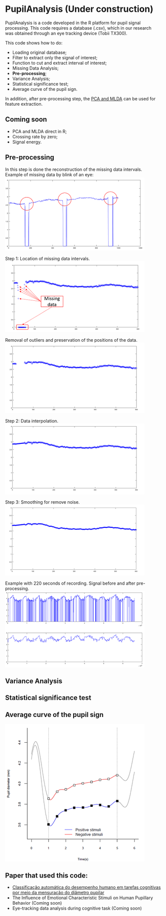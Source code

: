 # PupilAnalysis (Under construction)

PupilAnalysis is a code developed in the R platform for pupil signal processing.
This code requires a database (.csv), which in our research was obtained through an eye tracking device (Tobii TX300).

This code shows how to do:  
- Loading original database;
- Filter to extract only the signal of interest;
- Function to cut and extract interval of interest;
- Missing Data Analysis;
- **Pre-processing**;
- Variance Analysis;
- Statistical significance test;
- Average curve of the pupil sign.

In addition, after pre-processing step, the [PCA and MLDA](https://github.com/IPL-FEI/SiProcess) can be used for feature extraction.

## Coming soon
- PCA and MLDA direct in R;
- Crossing rate by zero;
- Signal energy.

## Pre-processing

In this step is done the reconstruction of the missing data intervals.  
Example of missing data by blink of an eye:  
![Image](scr/MissingData.png)

Step 1: Location of missing data intervals.  
![Image](scr/Pre0.png)

Removal of outliers and preservation of the positions of the data.  
![Image](scr/Pre1.png)

Step 2: Data interpolation.  
![Image](scr/Pre2.png)

Step 3: Smoothing for remove noise.  
![Image](scr/Pre3.png)

Example with 220 seconds of recording. Signal before and after pre-processing.  
![Image](scr/Pre4.png)

## Variance Analysis

## Statistical significance test

## Average curve of the pupil sign

![Image](scr/AverageCurve.png)

## Paper that used this code:  
- [Classificação automática do desempenho humano em tarefas cognitivas por meio da mensuração do diâmetro pupilar](https://ssl4799.websiteseguro.com/swge5/PROCEEDINGS/PDF/CBA2018-0441.pdf)
- The Influence of Emotional Characteristic Stimuli on Human Pupillary Behavior (Coming soon)
- Eye-tracking data analysis during cognitive task (Coming soon)
